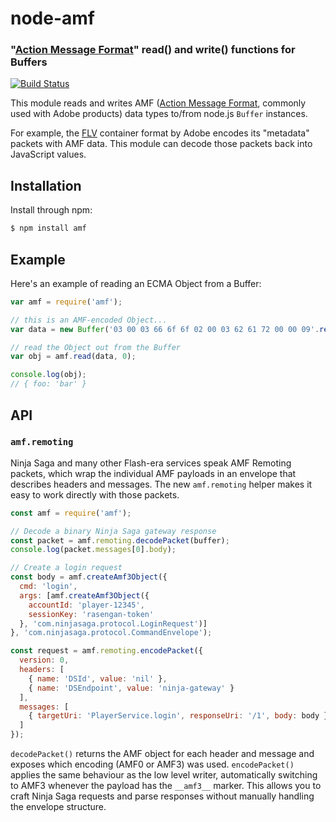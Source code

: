 node-amf
========
### "[Action Message Format][AMF]" read() and write() functions for Buffers
[![Build Status](https://travis-ci.org/TooTallNate/node-amf.svg?branch=master)](https://travis-ci.org/TooTallNate/node-amf)

This module reads and writes AMF ([Action Message Format][AMF], commonly used
with Adobe products) data types to/from node.js `Buffer` instances.

For example, the [FLV][node-flv] container format by Adobe encodes its "metadata"
packets with AMF data. This module can decode those packets back into JavaScript
values.

Installation
------------

Install through npm:

``` bash
$ npm install amf
```


Example
-------

Here's an example of reading an ECMA Object from a Buffer:

``` javascript
var amf = require('amf');

// this is an AMF-encoded Object...
var data = new Buffer('03 00 03 66 6f 6f 02 00 03 62 61 72 00 00 09'.replace(/ /g, ''), 'hex');

// read the Object out from the Buffer
var obj = amf.read(data, 0);

console.log(obj);
// { foo: 'bar' }
```


API
---

### `amf.remoting`

Ninja Saga and many other Flash-era services speak AMF Remoting packets, which
wrap the individual AMF payloads in an envelope that describes headers and
messages. The new `amf.remoting` helper makes it easy to work directly with
those packets.

```js
const amf = require('amf');

// Decode a binary Ninja Saga gateway response
const packet = amf.remoting.decodePacket(buffer);
console.log(packet.messages[0].body);

// Create a login request
const body = amf.createAmf3Object({
  cmd: 'login',
  args: [amf.createAmf3Object({
    accountId: 'player-12345',
    sessionKey: 'rasengan-token'
  }, 'com.ninjasaga.protocol.LoginRequest')]
}, 'com.ninjasaga.protocol.CommandEnvelope');

const request = amf.remoting.encodePacket({
  version: 0,
  headers: [
    { name: 'DSId', value: 'nil' },
    { name: 'DSEndpoint', value: 'ninja-gateway' }
  ],
  messages: [
    { targetUri: 'PlayerService.login', responseUri: '/1', body: body }
  ]
});
```

`decodePacket()` returns the AMF object for each header and message and exposes
which encoding (AMF0 or AMF3) was used. `encodePacket()` applies the same
behaviour as the low level writer, automatically switching to AMF3 whenever the
payload has the `__amf3__` marker. This allows you to craft Ninja Saga requests
and parse responses without manually handling the envelope structure.

[AMF]: http://en.wikipedia.org/wiki/Action_Message_Format
[node-flv]: https://github.com/TooTallNate/node-flv
